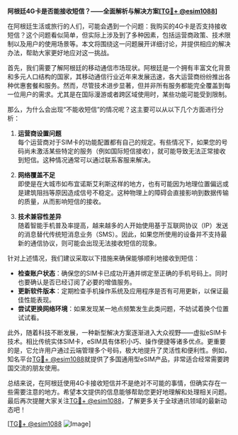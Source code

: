 **阿根廷4G卡是否能接收短信？——全面解析与解决方案[[TG💪+ @esim1088](https://t.me/s/esim1088)]**

在阿根廷生活或旅行的人们，可能会遇到一个问题：我购买的4G卡是否支持接收短信？这个问题看似简单，但实际上涉及到了多种因素，包括运营商政策、技术限制以及用户的使用场景等。本文将围绕这一问题展开详细讨论，并提供相应的解决办法，帮助大家更好地应对这一挑战。

首先，我们需要了解阿根廷的移动通信市场现状。阿根廷是一个拥有丰富文化背景和多元人口结构的国家，其移动通信行业近年来发展迅速，各大运营商纷纷推出各种优惠套餐和服务。然而，尽管技术进步显著，但并非所有服务都能完全覆盖到每一位用户的需求。尤其是在国际漫游或者跨区域使用时，某些功能可能受到限制。

那么，为什么会出现“不能收短信”的情况呢？这主要可以从以下几个方面进行分析：

1. **运营商设置问题**  
   每个运营商对于SIM卡的功能配置都有自己的规定。有些情况下，如果您的号码尚未激活某些特定的服务（例如国际短信接收），就可能导致无法正常接收到短信。这种情况通常可以通过联系客服来解决。

2. **网络覆盖不足**  
   即使是在大城市如布宜诺斯艾利斯这样的地方，也有可能因为地理位置偏远或是建筑阻挡等原因造成信号不稳定。这种物理上的障碍会直接影响到数据传输的质量，从而影响短信的接收。

3. **技术兼容性差异**  
   随着智能手机普及率提高，越来越多的人开始使用基于互联网协议（IP）发送的消息替代传统短消息业务（SMS）。因此，如果您所使用的设备并不支持最新的通信协议，则可能会出现无法接收短信的现象。

针对上述情况，我们建议采取以下措施来确保能够顺利地接收到短信：

- **检查账户状态**：确保您的SIM卡已成功开通并绑定至正确的手机号码上。同时也要确认是否已经订阅了必要的增值服务。
- **更新软件版本**：定期检查手机操作系统及应用程序是否有可用更新，以保证最佳性能表现。
- **尝试更换网络环境**：如果发现某一地点频繁发生此类问题，不妨试着换个位置试试看。

此外，随着科技不断发展，一种新型解决方案逐渐进入大众视野——虚拟eSIM卡技术。相比传统实体SIM卡，eSIM具有体积小巧、操作便捷等诸多优点。更重要的是，它允许用户通过云端管理多个号码，极大地提升了灵活性和便利性。例如，知名平台[TG💪+ @esim1088](https://t.me/s/esim1088)就提供了多国通用型eSIM产品，非常适合经常需要跨国交流的朋友使用。

总结来说，在阿根廷使用4G卡接收短信并不是绝对不可能的事情，但确实存在一些需要注意的地方。希望本文提供的信息能够帮助您更好地理解和处理相关问题。最后再次提醒大家关注[TG💪+ @esim1088](https://t.me/s/esim1088)，了解更多关于全球通讯领域的最新动态吧！

[[TG💪+ @esim1088](https://t.me/s/esim1088) ![Image](https://i.postimg.cc/4NQfJmqS/Snipaste-2025-05-13-00-14-12.png)]